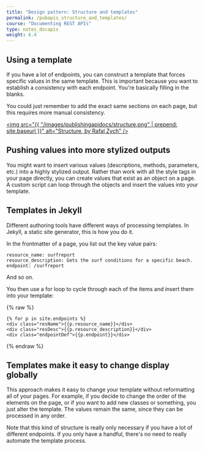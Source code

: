 ```yaml
---
title: "Design pattern: Structure and templates"
permalink: /pubapis_structure_and_templates/
course: "Documenting REST APIs"
type: notes_docapis
weight: 6.4
---
```


## Using a template
If you have a lot of endpoints, you can construct a template that forces specific values in the same template. This is important because you want to establish a consistency with each endpoint. You're basically filling in the blanks.

You could just remember to add the exact same sections on each page, but this requires more manual consistency.

<a href="https://flic.kr/p/oFD6MM"><img src="{{ "/images/publishingapidocs/structure.png" | prepend: site.baseurl }}" alt="Structure, by Rafal Zych" /></a>

## Pushing values into more stylized outputs

You might want to insert various values (descriptions, methods, parameters, etc.) into a highly stylized output. Rather than work with all the style tags in your page directly, you can create values that exist as an object on a page. A custom script can loop through the objects and insert the values into your template.

## Templates in Jekyll

Different authoring tools have different ways of processing templates. In Jekyll, a static site generator, this is how you do it. 

In the frontmatter of a page, you list out the key value pairs:

```
resource_name: surfreport
resource_description: Gets the surf conditions for a specific beach.
endpoint: /surfreport
```

And so on. 

You then use a for loop to cycle through each of the items and insert them into your template:

{% raw %}
```
{% for p in site.endpoints %}
<div class="resName">{{p.resource_name}}</div>
<div class="resDesc">{{p.resource_description}}</div>
<div class="endpointDef">{{p.endpoint}}</div>
```
{% endraw %}

## Templates make it easy to change display globally

This approach makes it easy to change your template without reformatting all of your pages. For example, if you decide to change the order of the elements on the page, or if you want to add new classes or something, you just alter the template. The values remain the same, since they can be processed in any order.

Note that this kind of structure is really only necessary if you have a lot of different endpoints. If you only have a handful, there's no need to really automate the template process.

